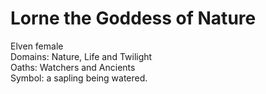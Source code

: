 # Lorne the Goddess of Nature
Elven female  
Domains: Nature, Life and Twilight  
Oaths: Watchers and Ancients  
Symbol: a sapling being watered. 